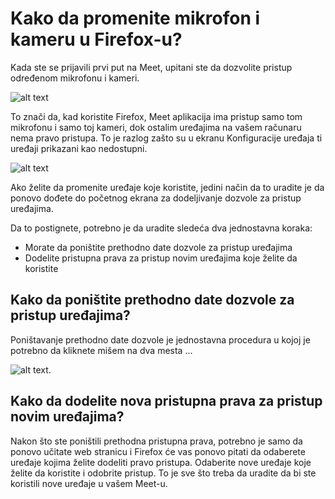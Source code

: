 # Kako da promenite mikrofon i kameru u Firefox-u?

Kada ste se prijavili prvi put na Meet, upitani ste da dozvolite pristup određenom mikrofonu i kameri.

![alt text](https://meet-cdn.azureedge.net/assets/help/sr-latn/firefox-permissions-mac.png?v=1 "Firefox dozvola pristupu uređajima")

To znači da, kad koristite Firefox, Meet aplikacija ima pristup samo tom mikrofonu i samo toj kameri, dok ostalim uređajima na vašem računaru nema pravo pristupa. To je razlog zašto su u ekranu Konfiguracije uređaja ti uređaji prikazani kao nedostupni.

![alt text](https://meet-cdn.azureedge.net/assets/help/sr-latn/firefox-device-config.png?v=1 "Meet konfuguracija uređaja na Firefox-u")

Ako želite da promenite uređaje koje koristite, jedini način da to uradite je da ponovo dođete do početnog ekrana za dodeljivanje dozvole za pristup uređajima.

Da to postignete, potrebno je da uradite sledeća dva jednostavna koraka:

- Morate da poništite prethodno date dozvole za pristup uređajima
- Dodelite pristupna prava za pristup novim uređajima koje želite da koristite

## Kako da poništite prethodno date dozvole za pristup uređajima?

Poništavanje prethodno date dozvole je jednostavna procedura u kojoj je potrebno da kliknete mišem na dva mesta ...

![alt text](https://meet-cdn.azureedge.net/assets/help/sr-latn/firefox-perm-revoke-mac.png?v=1 "Poništavanje prethodno date dozvole").

## Kako da dodelite nova pristupna prava za pristup novim uređajima?

Nakon što ste poništili prethodna pristupna prava, potrebno je samo da ponovo učitate web stranicu i Firefox će vas ponovo pitati da odaberete uređaje kojima želite dodeliti pravo pristupa. Odaberite nove uređaje koje želite da koristite i odobrite pristup.
To je sve što treba da uradite da bi ste koristili nove uređaje u vašem Meet-u.
